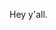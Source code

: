 Hey y'all. 

<!---
[![trophy](https://github-profile-trophy.vercel.app/?username=neharkarvishal&column=7&margin-w=7&theme=gruvbox)](https://github.com/ryo-ma/github-profile-trophy)
-->

